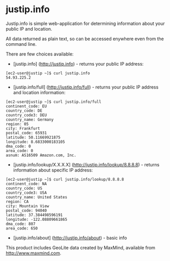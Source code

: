 # justip.info

Justip.info is simple web-application for determining information about your public IP and location.

All data returned as plain text, so can be accessed enywhere even from the command line.

There are few choices available:

- [justip.info] (http://justip.info) - returns your public IP address:
```
[ec2-user@justip ~]$ curl justip.info
54.93.225.2
```
- [justip.info/full] (http://justip.info/full) - returns your public IP address and location information:
```
[ec2-user@justip ~]$ curl justip.info/full
continent_code: EU
country_code: DE
country_code3: DEU
country_name: Germany
region: 05
city: Frankfurt
postal_code: 65931
latitude: 50.11669921875
longitude: 8.6833000183105
dma_code: 0
area_code: 0
asnum: AS16509 Amazon.com, Inc.
```
- [justip.info/lookup/X.X.X.X] (http://justip.info/lookup/8.8.8.8) - returns information about specific IP address:
```
[ec2-user@justip ~]$ curl justip.info/lookup/8.8.8.8
continent_code: NA
country_code: US
country_code3: USA
country_name: United States
region: CA
city: Mountain View
postal_code: 94040
latitude: 37.384498596191
longitude: -122.08809661865
dma_code: 807
area_code: 650
```
- [justip.info/about] (http://justip.info/about) - basic info

This product includes GeoLite data created by MaxMind, available from http://www.maxmind.com.
